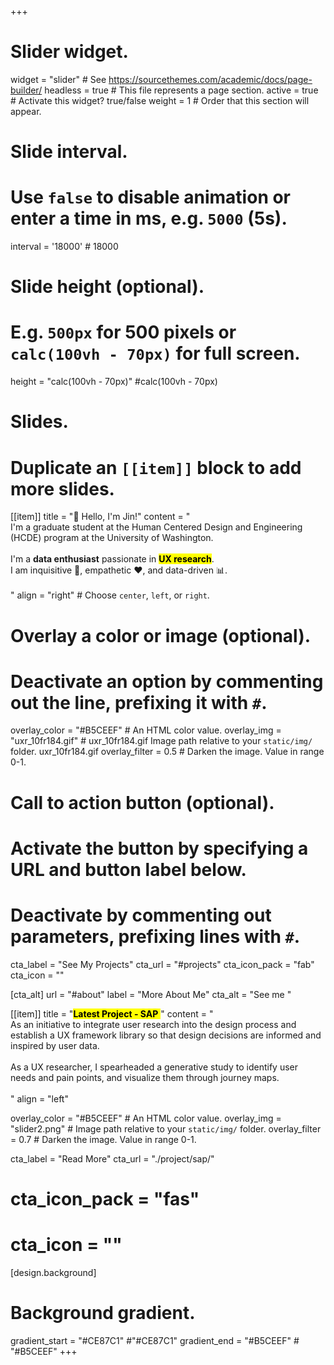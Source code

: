 +++
# Slider widget.
widget = "slider"  # See https://sourcethemes.com/academic/docs/page-builder/
headless = true  # This file represents a page section.
active = true  # Activate this widget? true/false
weight = 1  # Order that this section will appear.

# Slide interval.
# Use `false` to disable animation or enter a time in ms, e.g. `5000` (5s).
interval = '18000'  # 18000

# Slide height (optional).
# E.g. `500px` for 500 pixels or `calc(100vh - 70px)` for full screen.
height = "calc(100vh - 70px)" #calc(100vh - 70px)

# Slides.
# Duplicate an `[[item]]` block to add more slides.
[[item]]
  title = "👋 Hello, I'm Jin!"
  content = "<br>I'm a graduate student at the Human Centered Design and Engineering (HCDE) program at the University of Washington.<br><br>I'm a **data enthusiast** passionate in <mark>**UX research**</mark>.<br>I am inquisitive 🧐, empathetic ❤️, and data-driven 📊. <br><br>"
  align = "right"  # Choose `center`, `left`, or `right`.

  # Overlay a color or image (optional).
  #   Deactivate an option by commenting out the line, prefixing it with `#`.
  overlay_color = "#B5CEEF"  # An HTML color value.
  overlay_img = "uxr_10fr184.gif"  # uxr_10fr184.gif Image path relative to your `static/img/` folder.  uxr_10fr184.gif
  overlay_filter = 0.5  # Darken the image. Value in range 0-1.

  # Call to action button (optional).
  #   Activate the button by specifying a URL and button label below.
  #   Deactivate by commenting out parameters, prefixing lines with `#`.
  cta_label = "See My Projects"
  cta_url = "#projects"
  cta_icon_pack = "fab"
  cta_icon = ""

  [cta_alt]
    url = "#about"
    label = "More About Me"
  cta_alt = "See me "

[[item]]
  title = "<mark>**Latest Project - SAP** </mark>"
  content = "<br>As an initiative to integrate user research into the design process and establish a UX framework library so that design decisions are informed and inspired by user data. <br><br> As a UX researcher, I spearheaded a generative study to identify user needs and pain points, and visualize them through journey maps.<br><br>"
  align = "left"

  overlay_color = "#B5CEEF"  # An HTML color value.
  overlay_img = "slider2.png"  # Image path relative to your `static/img/` folder.
  overlay_filter = 0.7  # Darken the image. Value in range 0-1.

  cta_label = "Read More"
  cta_url = "./project/sap/"
  # cta_icon_pack = "fas"
  # cta_icon = ""
[design.background]

  # Background gradient.
  gradient_start = "#CE87C1" #"#CE87C1"
  gradient_end = "#B5CEEF" # "#B5CEEF"
+++

<!-- [[item]]
  title = "Right"
  content = "I am right aligned :smile:"
  align = "right"

  overlay_color = "#333"  # An HTML color value.
  overlay_img = ""  # Image path relative to your `static/img/` folder.
  overlay_filter = 0.5  # Darken the image. Value in range 0-1. -->
